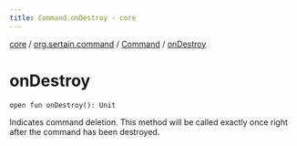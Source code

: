 ```yaml
---
title: Command.onDestroy - core
---
```


[core](../../index.md) / [org.sertain.command](../index.md) / [Command](index.md) / [onDestroy](.)

# onDestroy

`open fun onDestroy(): Unit`

Indicates command deletion. This method will be called exactly once right after the command
has been destroyed.


